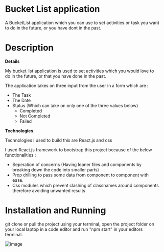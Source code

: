 # Bucket List application

A BucketList application which you can use to set activities or task you want to do in the future, or you have dont in the past.


# Description

**Details**

My bucket list application is used to set activities which you would love to do in the future, or that you have done in the past.

The application takes on three input from the user in a form which are :

- The Task
- The Date
- Status (Which can take on only one of the three values below)
    - Completed
    - Not Completed
    - Failed

**Technologies**

Technologies i used to build this are React.js and css

I used React.js framework to bootstrap this project because of the below functionalities : 

- Seperation of concerns (Having leaner files and components by breaking down the code into smaller parts)
- Prop drilling to pass some data from component to component with ease.
- Css modules which prevent clashing of classnames around components therefore avoiding unwanted results

# Installation and Running

git clone or pull the project using your terminal, open the project folder on your local laptop in a code editor and run "npm start" in your editors terminal.


![image](https://github.com/user-attachments/assets/4424949c-4385-4e18-a115-084de366e442)

